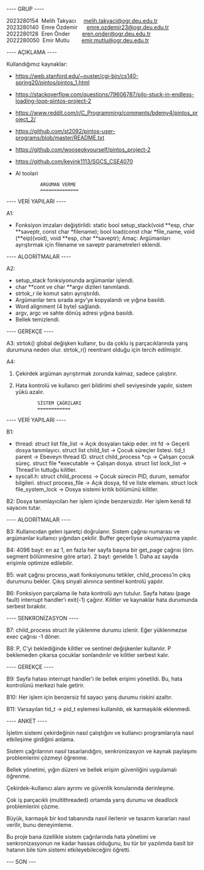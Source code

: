 \---- GRUP ----

2023280154  Melih Takyacı     melih.takyaci@ogr.deu.edu.tr
2023280140  Emre Özdemir      emre.ozdemir23@ogr.deu.edu.tr
2022280128  Eren Önder        eren.onder@ogr.deu.edu.tr
2022280050  Emir Mutlu        emir.mutlu@ogr.deu.edu.tr

\---- AÇIKLAMA ----

Kullandığımız kaynaklar:

* https://web.stanford.edu/~ouster/cgi-bin/cs140-spring20/pintos/pintos_1.html
* https://stackoverflow.com/questions/79606787/pilo-stuck-in-endless-loading-loop-pintos-project-2
* https://www.reddit.com/r/C_Programming/comments/bdemy4/pintos_project_2/
* https://github.com/st2092/pintos-user-programs/blob/master/README.txt
* https://github.com/wooseokyourself/pintos_project-2
* https://github.com/kevink1113/SGCS_CSE4070
* AI toolari


  ```
           ARGÜMAN VERME
           ==============
  ```

\---- VERİ YAPILARI ----

A1:

* Fonksiyon imzaları değiştirildi:
  static bool setup\_stack(void \*\*esp, char \*\*saveptr, const char \*filename);
  bool load(const char \*file\_name, void (\*\*eip)(void), void \*\*esp, char \*\*saveptr);
  Amaç: Argümanları ayrıştırmak için filename ve saveptr parametreleri eklendi.

\---- ALGORİTMALAR ----

A2:

* setup\_stack fonksiyonunda argümanlar işlendi.
* char \*\*cont ve char \*\*argv dizileri tanımlandı.
* strtok\_r ile komut satırı ayrıştırıldı.
* Argümanlar ters sırada argv’ye kopyalandı ve yığına basıldı.
* Word alignment (4 byte) sağlandı.
* argv, argc ve sahte dönüş adresi yığına basıldı.
* Bellek temizlendi.

\---- GEREKÇE ----

A3:
strtok() global değişken kullanır, bu da çoklu iş parçacıklarında yarış durumuna neden olur. strtok\_r() reentrant olduğu için tercih edilmiştir.

A4:

1. Çekirdek argüman ayrıştırmak zorunda kalmaz, sadece çalıştırır.
2. Hata kontrolü ve kullanıcı geri bildirimi shell seviyesinde yapılır, sistem yükü azalır.

   ```
           SİSTEM ÇAĞRILARI
           ============
   ```

\---- VERİ YAPILARI ----

B1:

* thread:
  struct list file\_list → Açık dosyaları takip eder.
  int fd → Geçerli dosya tanımlayıcı.
  struct list child\_list → Çocuk süreçler listesi.
  tid\_t parent → Ebeveyn thread ID.
  struct child\_process \*cp → Çalışan çocuk süreç.
  struct file \*executable → Çalışan dosya.
  struct list lock\_list → Thread’in tuttuğu kilitler.
* syscall.h:
  struct child\_process → Çocuk sürecin PID, durum, semafor bilgileri.
  struct process\_file → Açık dosya, fd ve liste elemanı.
  struct lock file\_system\_lock → Dosya sistemi kritik bölümünü kilitler.

B2:
Dosya tanımlayıcıları her işlem içinde benzersizdir. Her işlem kendi fd sayacını tutar.

\---- ALGORİTMALAR ----

B3:
Kullanıcıdan gelen işaretçi doğrulanır. Sistem çağrısı numarası ve argümanlar kullanıcı yığından çekilir. Buffer geçerliyse okuma/yazma yapılır.

B4:
4096 bayt: en az 1, en fazla her sayfa başına bir get\_page çağrısı (örn. segment bölünmesine göre artar). 2 bayt: genelde 1. Daha az sayıda erişimle optimize edilebilir.

B5:
wait çağrısı process\_wait fonksiyonunu tetikler, child\_process’in çıkış durumunu bekler. Çıkış sinyali alınınca sentinel kontrolü yapılır.

B6:
Fonksiyon parçalama ile hata kontrolü ayrı tutulur. Sayfa hatası (page fault) interrupt handler’ı exit(-1) çağırır. Kilitler ve kaynaklar hata durumunda serbest bırakılır.

\---- SENKRONİZASYON ----

B7:
child\_process struct ile yüklenme durumu izlenir. Eğer yüklenmezse exec çağrısı -1 döner.

B8:
P, C’yi beklediğinde kilitler ve sentinel değişkenler kullanılır. P beklemeden çıkarsa çocuklar sonlandırılır ve kilitler serbest kalır.

\---- GEREKÇE ----

B9:
Sayfa hatası interrupt handler’ı ile bellek erişimi yönetildi. Bu, hata kontrolünü merkezi hale getirir.

B10:
Her işlem için benzersiz fd sayacı yarış durumu riskini azaltır.

B11:
Varsayılan tid\_t → pid\_t eşlemesi kullanıldı, ek karmaşıklık eklenmedi.

\---- ANKET ----


İşletim sistemi çekirdeğinin nasıl çalıştığını ve kullanıcı programlarıyla nasıl etkileşime girdiğini anlama.

Sistem çağrılarının nasıl tasarlandığını, senkronizasyon ve kaynak paylaşımı problemlerini çözmeyi öğrenme.

Bellek yönetimi, yığın düzeni ve bellek erişim güvenliğini uygulamalı öğrenme.

Çekirdek–kullanıcı alanı ayrımı ve güvenlik konularında derinleşme.

Çok iş parçacıklı (multithreaded) ortamda yarış durumu ve deadlock problemlerini çözme.

Büyük, karmaşık bir kod tabanında nasıl ilerlenir ve tasarım kararları nasıl verilir, bunu deneyimleme.

Bu proje bana özellikle sistem çağrılarında hata yönetimi ve senkronizasyonun ne kadar hassas olduğunu, bu tür bir yazılımda basit bir hatanın bile tüm sistemi etkileyebileceğini öğretti.

\--- SON ---
